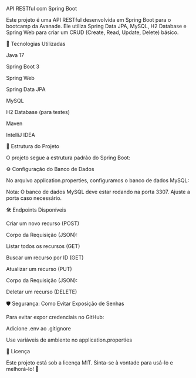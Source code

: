 API RESTful com Spring Boot

Este projeto é uma API RESTful desenvolvida em Spring Boot para o bootcamp da Avanade. Ele utiliza Spring Data JPA, MySQL, H2 Database e Spring Web para criar um CRUD (Create, Read, Update, Delete) básico.

🚀 Tecnologias Utilizadas

Java 17

Spring Boot 3

Spring Web

Spring Data JPA

MySQL

H2 Database (para testes)

Maven

IntelliJ IDEA

📁 Estrutura do Projeto

O projeto segue a estrutura padrão do Spring Boot:

⚙️ Configuração do Banco de Dados

No arquivo application.properties, configuramos o banco de dados MySQL:

Nota: O banco de dados MySQL deve estar rodando na porta 3307. Ajuste a porta caso necessário.

🛠 Endpoints Disponíveis

Criar um novo recurso (POST)

Corpo da Requisição (JSON):

Listar todos os recursos (GET)

Buscar um recurso por ID (GET)

Atualizar um recurso (PUT)

Corpo da Requisição (JSON):

Deletar um recurso (DELETE)

🛡 Segurança: Como Evitar Exposição de Senhas

Para evitar expor credenciais no GitHub:

Adicione .env ao .gitignore

Use variáveis de ambiente no application.properties

📜 Licença

Este projeto está sob a licença MIT. Sinta-se à vontade para usá-lo e melhorá-lo! 🚀
